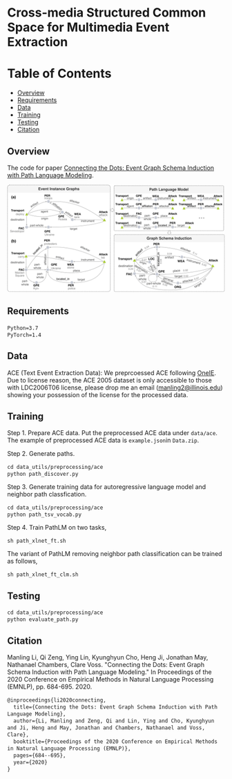 # Cross-media Structured Common Space for Multimedia Event Extraction

Table of Contents
=================
  * [Overview](#overview)
  * [Requirements](#requirements)
  * [Data](#data)
  * [Training](#training)
  * [Testing](#testing)
  * [Citation](#citation)

## Overview
The code for paper [Connecting the Dots: Event Graph Schema Induction with Path Language Modeling](http://blender.cs.illinois.edu/software/pathlm/).

<p align="center">
  <img src="./overview.png" alt="Photo" style="width="100%;"/>
</p>

## Requirements

```
Python=3.7
PyTorch=1.4
```

## Data

ACE (Text Event Extraction Data): We preprcoessed ACE following [OneIE](http://blender.cs.illinois.edu/software/oneie/). Due to license reason, the ACE 2005 dataset is only accessible to those with LDC2006T06 license, please drop me an email (manling2@illinois.edu) showing your possession of the license for the processed data.

## Training

Step 1. Prepare ACE data. Put the preprocessed ACE data under `data/ace`. The example of preprocessed ACE data is `example.json`in `Data.zip`. 

Step 2. Generate paths.

```
cd data_utils/preprocessing/ace
python path_discover.py
```
Step 3. Generate training data for autoregressive language model and neighbor path classfication.

```
cd data_utils/preprocessing/ace
python path_tsv_vocab.py
``` 

Step 4. Train PathLM on two tasks,

```
sh path_xlnet_ft.sh
```
The variant of PathLM removing neighbor path classification can be trained as follows,

```
sh path_xlnet_ft_clm.sh
```

## Testing

```
cd data_utils/preprocessing/ace
python evaluate_path.py
```

## Citation

Manling Li, Qi Zeng, Ying Lin, Kyunghyun Cho, Heng Ji, Jonathan May, Nathanael Chambers, Clare Voss. "Connecting the Dots: Event Graph Schema Induction with Path Language Modeling." In Proceedings of the 2020 Conference on Empirical Methods in Natural Language Processing (EMNLP), pp. 684-695. 2020.
```
@inproceedings{li2020connecting,
  title={Connecting the Dots: Event Graph Schema Induction with Path Language Modeling},
  author={Li, Manling and Zeng, Qi and Lin, Ying and Cho, Kyunghyun and Ji, Heng and May, Jonathan and Chambers, Nathanael and Voss, Clare},
  booktitle={Proceedings of the 2020 Conference on Empirical Methods in Natural Language Processing (EMNLP)},
  pages={684--695},
  year={2020}
}
```
